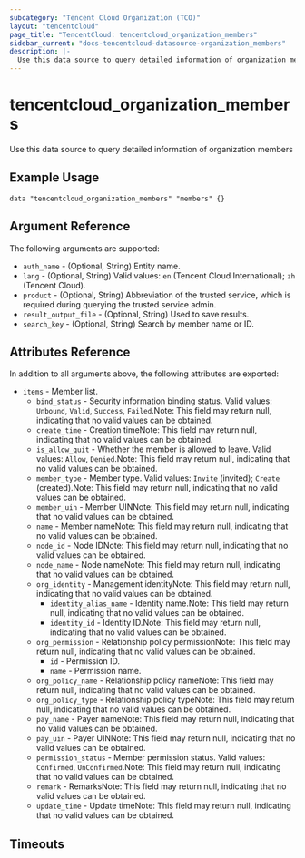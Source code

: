 ```yaml
---
subcategory: "Tencent Cloud Organization (TCO)"
layout: "tencentcloud"
page_title: "TencentCloud: tencentcloud_organization_members"
sidebar_current: "docs-tencentcloud-datasource-organization_members"
description: |-
  Use this data source to query detailed information of organization members
---
```


# tencentcloud_organization_members

Use this data source to query detailed information of organization members

## Example Usage

```hcl
data "tencentcloud_organization_members" "members" {}
```

## Argument Reference

The following arguments are supported:

* `auth_name` - (Optional, String) Entity name.
* `lang` - (Optional, String) Valid values: `en` (Tencent Cloud International); `zh` (Tencent Cloud).
* `product` - (Optional, String) Abbreviation of the trusted service, which is required during querying the trusted service admin.
* `result_output_file` - (Optional, String) Used to save results.
* `search_key` - (Optional, String) Search by member name or ID.

## Attributes Reference

In addition to all arguments above, the following attributes are exported:

* `items` - Member list.
  * `bind_status` - Security information binding status. Valid values: `Unbound`, `Valid`, `Success`, `Failed`.Note: This field may return null, indicating that no valid values can be obtained.
  * `create_time` - Creation timeNote: This field may return null, indicating that no valid values can be obtained.
  * `is_allow_quit` - Whether the member is allowed to leave. Valid values: `Allow`, `Denied`.Note: This field may return null, indicating that no valid values can be obtained.
  * `member_type` - Member type. Valid values: `Invite` (invited); `Create` (created).Note: This field may return null, indicating that no valid values can be obtained.
  * `member_uin` - Member UINNote: This field may return null, indicating that no valid values can be obtained.
  * `name` - Member nameNote: This field may return null, indicating that no valid values can be obtained.
  * `node_id` - Node IDNote: This field may return null, indicating that no valid values can be obtained.
  * `node_name` - Node nameNote: This field may return null, indicating that no valid values can be obtained.
  * `org_identity` - Management identityNote: This field may return null, indicating that no valid values can be obtained.
    * `identity_alias_name` - Identity name.Note: This field may return null, indicating that no valid values can be obtained.
    * `identity_id` - Identity ID.Note: This field may return null, indicating that no valid values can be obtained.
  * `org_permission` - Relationship policy permissionNote: This field may return null, indicating that no valid values can be obtained.
    * `id` - Permission ID.
    * `name` - Permission name.
  * `org_policy_name` - Relationship policy nameNote: This field may return null, indicating that no valid values can be obtained.
  * `org_policy_type` - Relationship policy typeNote: This field may return null, indicating that no valid values can be obtained.
  * `pay_name` - Payer nameNote: This field may return null, indicating that no valid values can be obtained.
  * `pay_uin` - Payer UINNote: This field may return null, indicating that no valid values can be obtained.
  * `permission_status` - Member permission status. Valid values: `Confirmed`, `UnConfirmed`.Note: This field may return null, indicating that no valid values can be obtained.
  * `remark` - RemarksNote: This field may return null, indicating that no valid values can be obtained.
  * `update_time` - Update timeNote: This field may return null, indicating that no valid values can be obtained.


## Timeouts

<no value>


